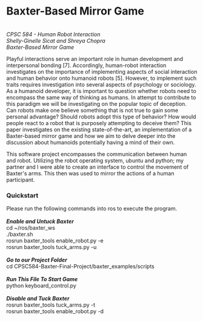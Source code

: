 # Baxter-Based Mirror Game

<br><i>CPSC 584 - Human Robot Interaction
<br>Shelly-Ginelle Sicat and Shreya Chopra
<br>Baxter-Based Mirror Game</i>

Playful interactions serve an important role in human development and interpersonal bonding [7]. Accordingly, human-robot interaction investigates on the importance of implementing aspects of social interaction and human behavior onto humanoid robots [5]. However, to implement such traits requires investigation into several aspects of psychology or sociology. As a humanoid developer, it is important to question whether robots need to encompass the same way of thinking as humans. In attempt to contribute to this paradigm we will be investigating on the popular topic of deception. Can robots make one believe something that is not true to gain some personal advantage? Should robots adopt this type of behavior? How would people react to a robot that is purposely attempting to deceive them? This paper investigates on the existing state-of-the-art, an implementation of a Baxter-based mirror game and how we aim to delve deeper into the discussion about humanoids potentially having a mind of their own.

This software project encompasses the communication between human and robot. Utilizing the robot operating system, ubuntu and python; my partner and I were able to create an interface to control the movement of Baxter's arms. This then was used to mirror the actions of a human participant.

### Quickstart
Please run the following commands into ros to execute the program.
<br><br>
<b><i>Enable and Untuck Baxter</i></b>
<br>cd ~/ros/baxter_ws
<br>./baxter.sh
<br>rosrun baxter_tools enable_robot.py -e
<br>rosrun baxter_tools tuck_arms.py -u
<br><br>
<b><i>Go to our Project Folder</i></b>
<br>cd CPSC584-Baxter-Final-Project/baxter_examples/scripts
<br><br>
<b><i>Run This File To Start Game</i></b>
<br>python keyboard_control.py
<br><br>
<b><i>Disable and Tuck Baxter</i></b>
<br>rosrun baxter_tools tuck_arms.py -t
<br>rosrun baxter_tools enable_robot.py -d
